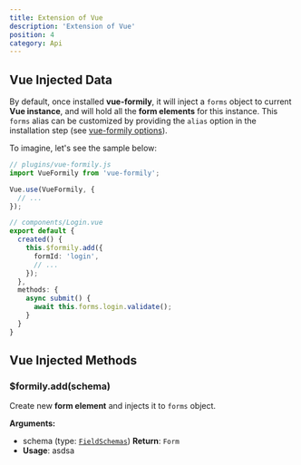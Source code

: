 ```yaml
---
title: Extension of Vue
description: 'Extension of Vue'
position: 4
category: Api
---
```


## Vue Injected Data
By default, once installed **vue-formily**, it will inject a `forms` object to current **Vue instance**, and will hold all the **form elements** for this instance. This `forms` alias can be customized by providing the `alias` option in the installation step (see [vue-formily options](/api/Formily#options)).

To imagine, let's see the sample below:

```typescript
// plugins/vue-formily.js
import VueFormily from 'vue-formily';

Vue.use(VueFormily, {
  // ...
});

// components/Login.vue
export default {
  created() {
    this.$formily.add({
      formId: 'login',
      // ...
    });
  },
  methods: {
    async submit() {
      await this.forms.login.validate();
    }
  }
}
```

## Vue Injected Methods

### $formily.add(schema)
Create new **form element** and injects it to `forms` object.

**Arguments:**
- schema (type: [`FieldSchemas`]())
**Return**: `Form`
- **Usage**:
asdsa
